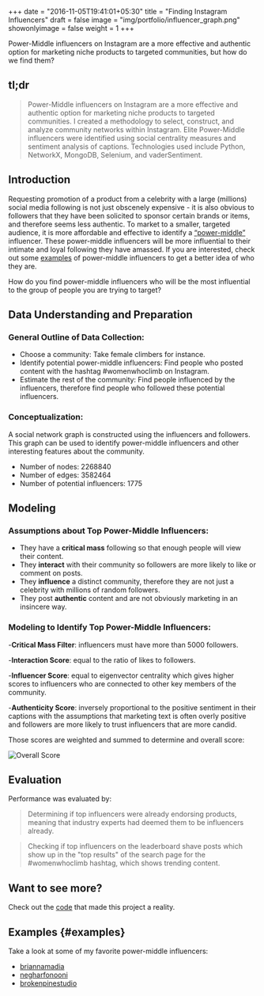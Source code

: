 +++
date = "2016-11-05T19:41:01+05:30"
title = "Finding Instagram Influencers"
draft = false
image = "img/portfolio/influencer_graph.png"
showonlyimage = false
weight = 1
+++

Power-Middle influencers on Instagram are a more effective and authentic option for marketing niche products to targeted communities, but how do we find them?
<!--more-->

## tl;dr
> Power-Middle influencers on Instagram are a more effective and authentic option for marketing niche products to targeted communities. I created a methodology to select, construct, and analyze community networks within Instagram. Elite Power-Middle influencers were identified using social centrality measures and sentiment analysis of captions. Technologies used include Python, NetworkX, MongoDB, Selenium, and vaderSentiment.

## Introduction
Requesting promotion of a product from a celebrity with a large (millions) social media following is not just obscenely expensive - it is also obvious to followers that they have been solicited to sponsor certain brands or items, and therefore seems less authentic. To market to a smaller, targeted audience, it is more affordable and effective to identify a [“power-middle”](https://www.business2community.com/digital-marketing/power-middle-influencers-crushing-kim-kardashian-01515777#8OM20kRTpySksKoU.97) influencer. These power-middle influencers will be more influential to their intimate and loyal following they have amassed. If you are interested, check out some [examples](#examples) of power-middle influencers to get a better idea of who they are.

How do you find power-middle influencers who will be the most influential to the group of people you are trying to target? 



## Data Understanding and Preparation

### General Outline of Data Collection:

 - Choose a community: Take female climbers for instance.
 - Identify potential power-middle influencers: Find people who posted content with the hashtag #womenwhoclimb on Instagram.
 - Estimate the rest of the community: Find people influenced by the influencers, therefore find people who followed these potential influencers.

### Conceptualization:
A social network graph is constructed using the influencers and followers. This graph can be used to identify power-middle influencers and other interesting features about the community.

* Number of nodes: 2268840
* Number of edges: 3582464
* Number of potential influencers: 1775

## Modeling

### Assumptions about Top Power-Middle Influencers:
- They have a **critical mass** following so that enough people will view their content.
- They **interact** with their community so followers are more likely to like or comment on posts.
- They **influence** a distinct community, therefore they are not just a celebrity with millions of random followers.
- They post **authentic** content and are not obviously marketing in an insincere way.

### Modeling to Identify Top Power-Middle Influencers:
-**Critical Mass Filter**: influencers must have more than 5000 followers.

-**Interaction Score**: equal to the ratio of likes to followers.

-**Influencer Score**: equal to eigenvector centrality which gives higher scores to influencers who are connected to other key members of the community.

-**Authenticity Score**: inversely proportional to the positive sentiment in their captions with the assumptions that marketing text is often overly positive and followers are more likely to trust influencers that are more candid.

Those scores are weighted and summed to determine and overall score:

![Overall Score][1]

## Evaluation
Performance was evaluated by:

> Determining if top influencers were already endorsing products, meaning that industry experts had deemed them to be influencers already.

> Checking if top influencers on the leaderboard shave posts which show up in the "top results" of the search page for the #womenwhoclimb hashtag, which shows trending content.

[1]: /img/portfolio/OverallScore.png

## Want to see more?
Check out the [code](https://github.com/sdmirch/instagram-influencer-graph) that made this project a reality.

## Examples {#examples}
Take a look at some of my favorite power-middle influencers:

* [briannamadia](https://www.instagram.com/briannamadia/)
* [negharfonooni](https://www.instagram.com/negharfonooni/)
* [brokenpinestudio](https://www.instagram.com/brokenpinestudio/)
